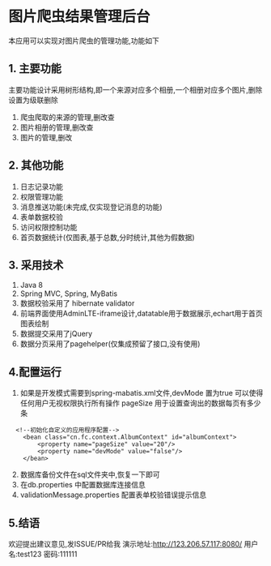 # 图片爬虫结果管理后台
本应用可以实现对图片爬虫的管理功能,功能如下
## 1. 主要功能
主要功能设计采用树形结构,即一个来源对应多个相册,一个相册对应多个图片,删除设置为级联删除
1. 爬虫爬取的来源的管理,删改查
2. 图片相册的管理,删改查
3. 图片的管理,删改
## 2. 其他功能
1. 日志记录功能
2. 权限管理功能
3. 消息推送功能(未完成,仅实现登记消息的功能)
4. 表单数据校验
5. 访问权限控制功能
6. 首页数据统计(仅图表,基于总数,分时统计,其他为假数据)
## 3. 采用技术
1. Java 8
2. Spring MVC, Spring, MyBatis
3. 数据校验采用了 hibernate validator
4. 前端界面使用AdminLTE-iframe设计,datatable用于数据展示,echart用于首页图表绘制
5. 数据提交采用了jQuery
6. 数据分页采用了pagehelper(仅集成预留了接口,没有使用)
## 4.配置运行
1. 如果是开发模式需要到spring-mabatis.xml文件,devMode 置为true 可以使得任何用户无视权限执行所有操作
pageSize 用于设置查询出的数据每页有多少条
```
  <!--初始化自定义的应用程序配置-->
    <bean class="cn.fc.context.AlbumContext" id="albumContext">
        <property name="pageSize" value="20"/>
        <property name="devMode" value="false"/>
    </bean>
```
2. 数据库备份文件在sql文件夹中,恢复一下即可
3. 在db.properties 中配置数据库连接信息
4. validationMessage.properties 配置表单校验错误提示信息
## 5.结语
欢迎提出建议意见,发ISSUE/PR给我
演示地址:http://123.206.57.117:8080/ 用户名:test123 密码:111111
